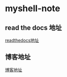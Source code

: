 # myshell-note
## read the docs 地址
[readthedocs地址](https://myshell-note.readthedocs.io/en/latest/myshell-note.html#)

## 博客地址
[博客地址](http://blog.51cto.com/kaliarch/2311074)
